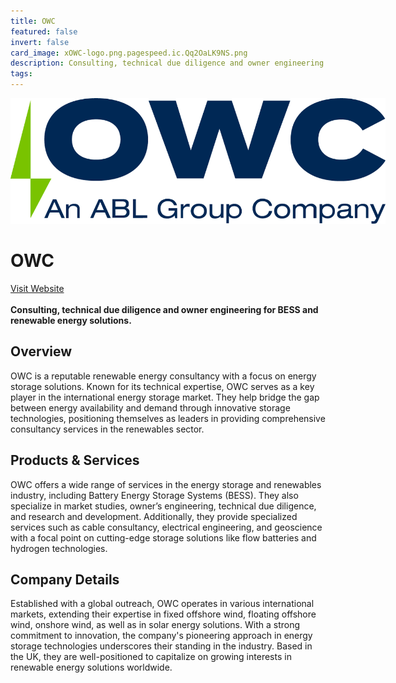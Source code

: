 ```yaml
---
title: OWC
featured: false
invert: false
card_image: xOWC-logo.png.pagespeed.ic.Qq2OaLK9NS.png
description: Consulting, technical due diligence and owner engineering for BESS and renewable energy solutions.
tags: 
---
```


<div align="center">
<a href="https://owcltd.com/energy-storage/">
<img src="xOWC-logo.png.pagespeed.ic.Qq2OaLK9NS.png" alt="Logo" style="min-width: 200px; max-width: 600px; height: auto;" >
</a>
</div>

# OWC
<a href="https://owcltd.com/energy-storage/">Visit Website</a>
<br>
<br>
**Consulting, technical due diligence and owner engineering for BESS and renewable energy solutions.**

## Overview
OWC is a reputable renewable energy consultancy with a focus on energy storage solutions. Known for its technical expertise, OWC serves as a key player in the international energy storage market. They help bridge the gap between energy availability and demand through innovative storage technologies, positioning themselves as leaders in providing comprehensive consultancy services in the renewables sector.
## Products & Services 
OWC offers a wide range of services in the energy storage and renewables industry, including Battery Energy Storage Systems (BESS). They also specialize in market studies, owner’s engineering, technical due diligence, and research and development. Additionally, they provide specialized services such as cable consultancy, electrical engineering, and geoscience with a focal point on cutting-edge storage solutions like flow batteries and hydrogen technologies.
## Company Details 
Established with a global outreach, OWC operates in various international markets, extending their expertise in fixed offshore wind, floating offshore wind, onshore wind, as well as in solar energy solutions. With a strong commitment to innovation, the company's pioneering approach in energy storage technologies underscores their standing in the industry. Based in the UK, they are well-positioned to capitalize on growing interests in renewable energy solutions worldwide.

